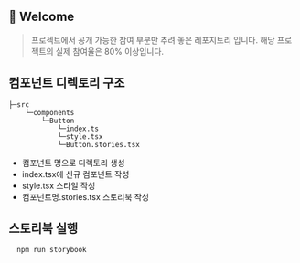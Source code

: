## 🙌 Welcome

> 프로젝트에서 공개 가능한 참여 부분만 추려 놓은 레포지토리 입니다.
> 해당 프로젝트의 실제 참여율은 80% 이상입니다.

## 컴포넌트 디렉토리 구조

```
├─src
    └─components
        └─Button
            └─index.ts
            └─style.tsx
            └─Button.stories.tsx
```

- 컴포넌트 명으로 디렉토리 생성
- index.tsx에 신규 컴포넌트 작성
- style.tsx 스타일 작성
- 컴포넌트명.stories.tsx 스토리북 작성

## 스토리북 실행

```
  npm run storybook
```
